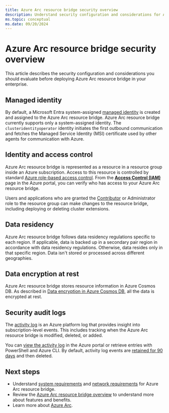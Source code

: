 ```yaml
---
title: Azure Arc resource bridge security overview 
description: Understand security configuration and considerations for Azure Arc resource bridge.
ms.topic: conceptual
ms.date: 09/20/2024
---
```


# Azure Arc resource bridge security overview

This article describes the security configuration and considerations you should evaluate before deploying Azure Arc resource bridge in your enterprise.

## Managed identity

By default, a Microsoft Entra system-assigned [managed identity](/azure/active-directory/managed-identities-azure-resources/overview) is created and assigned to the Azure Arc resource bridge. Azure Arc resource bridge currently supports only a system-assigned identity. The `clusteridentityoperator` identity initiates the first outbound communication and fetches the Managed Service Identity (MSI) certificate used by other agents for communication with Azure.

## Identity and access control

Azure Arc resource bridge is represented as a resource in a resource group inside an Azure subscription. Access to this resource is controlled by standard [Azure role-based access control](/azure/role-based-access-control/overview). From the [**Access Control (IAM)**](/azure/role-based-access-control/role-assignments-portal) page in the Azure portal, you can verify who has access to your Azure Arc resource bridge.

Users and applications who are granted the [Contributor](/azure/role-based-access-control/built-in-roles#contributor) or Administrator role to the resource group can make changes to the resource bridge, including deploying or deleting cluster extensions.

## Data residency

Azure Arc resource bridge follows data residency regulations specific to each region. If applicable, data is backed up in a secondary pair region in accordance with data residency regulations. Otherwise, data resides only in that specific region. Data isn't stored or processed across different geographies.

## Data encryption at rest

Azure Arc resource bridge stores resource information in Azure Cosmos DB. As described in [Data encryption in Azure Cosmos DB](/azure/cosmos-db/database-encryption-at-rest), all the data is encrypted at rest.

## Security audit logs

The [activity log](/azure/azure-monitor/essentials/activity-log-insights) is an Azure platform log that provides insight into subscription-level events. This includes tracking when the Azure Arc resource bridge is modified, deleted, or added.

You can [view the activity log](/azure/azure-monitor/essentials/activity-log-insights#view-the-activity-log) in the Azure portal or retrieve entries with PowerShell and Azure CLI. By default, activity log events are [retained for 90 days](/azure/azure-monitor/essentials/activity-log-insights#retention-period) and then deleted.

## Next steps

- Understand [system requirements](system-requirements.md) and [network requirements](network-requirements.md) for Azure Arc resource bridge.
- Review the [Azure Arc resource bridge overview](overview.md) to understand more about features and benefits.
- Learn more about [Azure Arc](../overview.md).
